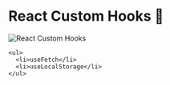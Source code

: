 # React Custom Hooks 📿

![React Custom Hooks](https://blog.alexdevero.com/wp-content/uploads/2021/06/14-06-21-how-to-create-your-own-react-custom-hooks-blog.jpg)

```
<ul>
  <li>useFetch</li>
  <li>useLocalStorage</li>
</ul>
```
